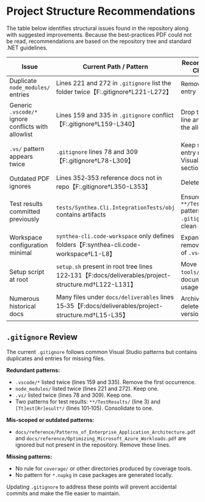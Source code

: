 # Project Structure Recommendations

The table below identifies structural issues found in the repository along with suggested improvements. Because the best-practices PDF could not be read, recommendations are based on the repository tree and standard .NET guidelines.

| Issue | Current Path / Pattern | Recommended Change | Rationale |
| --- | --- | --- | --- |
| Duplicate `node_modules/` entries | Lines 221 and 272 in `.gitignore` list the folder twice【F:.gitignore†L221-L272】 | Remove one entry | Simpler ignore rules |
| Generic `.vscode/*` ignore conflicts with allowlist | Lines 159 and 335 in `.gitignore` conflict【F:.gitignore†L159-L340】 | Drop the earlier line and keep the allowlist | Prevents accidental exclusion of shared configs |
| `.vs/` pattern appears twice | `.gitignore` lines 78 and 309【F:.gitignore†L78-L309】 | Keep single entry near Visual Studio section | Avoids maintenance confusion |
| Outdated PDF ignores | Lines 352‑353 reference docs not in repo【F:.gitignore†L350-L353】 | Delete lines | Keep ignore file accurate |
| Test results committed previously | `tests/Synthea.Cli.IntegrationTests/obj` contains artifacts | Ensure `**/TestResults/` pattern is in `.gitignore` and clean directory | Keeps repository tidy |
| Workspace configuration minimal | `synthea-cli.code-workspace` only defines folders【F:synthea-cli.code-workspace†L1-L8】 | Expand or remove in favor of `.vscode/` | Clarifies configuration location |
| Setup script at root | `setup.sh` present in root tree lines 122‑131【F:docs/deliverables/project-structure.md†L122-L131】 | Move into `tools/` and document usage | Single onboarding entry point |
| Numerous historical docs | Many files under `docs/deliverables` lines 15‑35【F:docs/deliverables/project-structure.md†L15-L35】 | Archive or delete outdated versions | Reduce clutter |

## `.gitignore` Review
The current `.gitignore` follows common Visual Studio patterns but contains duplicates and entries for missing files.

**Redundant patterns:**
- `.vscode/*` listed twice (lines 159 and 335). Remove the first occurrence.
- `node_modules/` listed twice (lines 221 and 272). Keep one.
- `.vs/` listed twice (lines 78 and 309). Keep one.
- Two patterns for test results: `**/TestResults/` (line 3) and `[Tt]est[Rr]esult*/` (lines 101‑105). Consolidate to one.

**Mis-scoped or outdated patterns:**
- `docs/reference/Patterns_of_Enterprise_Application_Architecture.pdf` and `docs/reference/Optimizing_Microsoft_Azure_Workloads.pdf` are ignored but not present in the repository. Remove these lines.

**Missing patterns:**
- No rule for `coverage/` or other directories produced by coverage tools.
- No pattern for `*.nupkg` in case packages are generated locally.

Updating `.gitignore` to address these points will prevent accidental commits and make the file easier to maintain.
